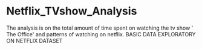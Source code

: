 # Netflix_TVshow_Analysis
The analysis is on the total amount of time spent on watching the tv show ' The Office' and patterns of watching on netflix.
BASIC DATA EXPLORATORY ON NETFLIX DATASET
